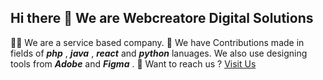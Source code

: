 ## Hi there 👋  We are Webcreatore Digital Solutions

🙋‍♀️ We are a service based company.
🌈 We have Contributions made in fields of ***php*** , ***java*** , ***react*** and ***python***  lanuages. We also use designing tools from ***Adobe*** and ***Figma*** . 
🧙 Want to reach us ? [Visit Us](https://wecreatore.com)
